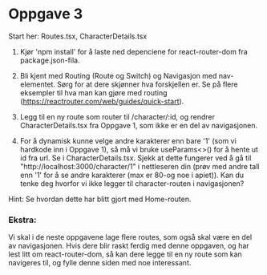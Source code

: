 # Oppgave 3
Start her: Routes.tsx, CharacterDetails.tsx

1. Kjør 'npm install' for å laste ned depenciene for react-router-dom fra package.json-fila.

2. Bli kjent med Routing (Route og Switch) og Navigasjon med nav-elementet. Sørg for at dere skjønner hva forskjellen er. Se på flere eksempler til hva man kan gjøre med routing (https://reactrouter.com/web/guides/quick-start). 

3. Legg til en ny route som router til /character/:id, og rendrer CharacterDetails.tsx fra Oppgave 1, som ikke er en del av navigasjonen. 

4. For å dynamisk kunne velge andre karakterer enn bare '1' (som vi hardkode inn i Oppgave 1), så må vi bruke useParams<>() for å hente ut id fra url. Se i CharacterDetails.tsx. Sjekk at dette fungerer ved å gå til "http://localhost:3000/character/1" i nettleseren din (prøv med andre tall enn '1' for å se andre karakterer (max er 80-og noe i apiet)). Kan du tenke deg hvorfor vi ikke legger til character-routen i navigasjonen?

Hint: Se hvordan dette har blitt gjort med Home-routen. 

### Ekstra:
Vi skal i de neste oppgavene lage flere routes, som også skal være en del av navigasjonen. Hvis dere blir raskt ferdig med denne oppgaven, og har lest litt om react-router-dom, så kan dere legge til en ny route som kan navigeres til, og fylle denne siden med noe interessant. 